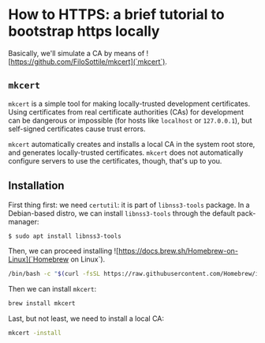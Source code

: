 # How to HTTPS: a brief tutorial to bootstrap https locally

Basically, we'll simulate a CA by means of ![https://github.com/FiloSottile/mkcert](`mkcert`).


## `mkcert`

`mkcert` is a simple tool for making locally-trusted development certificates. Using certificates from real certificate authorities (CAs) for development can be dangerous or impossible (for hosts like `localhost` or `127.0.0.1`), but self-signed certificates cause trust errors.

`mkcert` automatically creates and installs a local CA in the system root store, and generates locally-trusted certificates. `mkcert` does not automatically configure servers to use the certificates, though, that's up to you.


## Installation

First thing first: we need `certutil`: it is part of `libnss3-tools` package. In a Debian-based distro, we can install `libnss3-tools` through the default pack-manager:
```sh
$ sudo apt install libnss3-tools
```
Then, we can proceed installing ![https://docs.brew.sh/Homebrew-on-Linux](`Homebrew on Linux`).
```sh
/bin/bash -c "$(curl -fsSL https://raw.githubusercontent.com/Homebrew/install/HEAD/install.sh)"
```
Then we can install `mkcert`:
```sh
brew install mkcert
```
Last, but not least, we need to install a local CA:
```sh
mkcert -install
```
